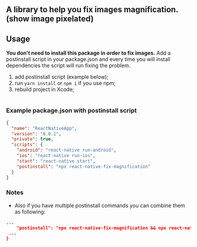 
## A library to help you fix images magnification.(show image pixelated)

## Usage
**You don't need to install this package in order to fix images.**
Add a postinstall script in your package.json and every time you will install dependencies the script will run fixing the problem.


1. add postinstall script (example below);
2. run `yarn install` or `npm i` if you use npm;
3. rebuild project in Xcode;
#

### Example package.json with postinstall script
```json
{
  "name": "ReactNativeApp",
  "version": "0.0.1",
  "private": true,
  "scripts": {
    "android": "react-native run-android",
    "ios": "react-native run-ios",
    "start": "react-native start",
    "postinstall": "npx react-native-fix-magnification"
  }
}
```

### Notes 
- Also if you have multiple postinstall commands you can combine them as following: 
```json
...
    "postinstall": "npx react-native-fix-magnification && npx react-native-fix-image"
 ...
}
```